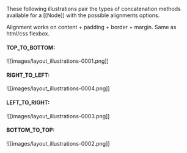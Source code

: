 These following illustrations pair the types of concatenation methods available for a [[Node]] with the possible alignments options.

Alignment works on content + padding + border + margin. Same as html/css flexbox. 
#### TOP_TO_BOTTOM:
![[images/layout_illustrations-0001.png]]
#### RIGHT_TO_LEFT:
![[images/layout_illustrations-0004.png]]
#### LEFT_TO_RIGHT:
![[images/layout_illustrations-0003.png]]
#### BOTTOM_TO_TOP:
![[images/layout_illustrations-0002.png]]
